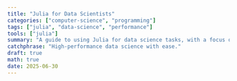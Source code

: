 ```yaml
---
title: "Julia for Data Scientists"
categories: ["computer-science", "programming"]
tags: ["julia", "data-science", "performance"]
tools: ["julia"]
summary: "A guide to using Julia for data science tasks, with a focus on performance, ease of use, and ecosystem tools."
catchphrase: "High-performance data science with ease."
draft: true
math: true
date: 2025-06-30
---
```

